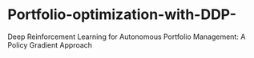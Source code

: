 # Portfolio-optimization-with-DDP-
 Deep Reinforcement Learning for  Autonomous Portfolio Management: A  Policy Gradient Approach
